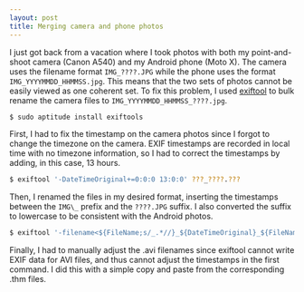 ```yaml
---
layout: post
title: Merging camera and phone photos
---
```


I just got back from a vacation where I took photos with both my
point-and-shoot camera (Canon A540) and my Android phone (Moto X).  The camera
uses the filename format `IMG_????.JPG` while the phone uses the format
`IMG_YYYYMMDD_HHMMSS.jpg`.  This means that the two sets of photos cannot be
easily viewed as one coherent set. To fix this problem, I used [exiftool][] to
bulk rename the camera files to `IMG_YYYYMMDD_HHMMSS_????.jpg`.

```bash
$ sudo aptitude install exiftools
```

First, I had to fix the timestamp on the camera photos since I forgot to
change the timezone on the camera.  EXIF timestamps are recorded in local time
with no timezone information, so I had to correct the timestamps by adding, in
this case, 13 hours.

```bash
$ exiftool '-DateTimeOriginal+=0:0:0 13:0:0' ???_????.???
```

Then, I renamed the files in my desired format, inserting the timestamps
between the `IMG\_` prefix and the `????.JPG` suffix.  I also converted the
suffix to lowercase to be consistent with the Android photos.

```bash
$ exiftool '-filename<${FileName;s/_.*//}_${DateTimeOriginal}_${FileName;s/.*_//;tr/A-Z/a-z/}' -d '%Y%m%d_%H%M%S' ???_????.???
```

Finally, I had to manually adjust the .avi filenames since exiftool cannot
write EXIF data for AVI files, and thus cannot adjust the timestamps in the
first command.  I did this with a simple copy and paste from the corresponding
.thm files.

[exiftool]: https://www.sno.phy.queensu.ca/~phil/exiftool/
